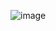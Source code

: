 
![image](https://github.com/Biradarmaddy/Amazon-clone/assets/126354907/3fd1524b-fb0f-47ce-9e7a-bf00092861b3)
